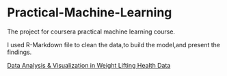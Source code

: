 Practical-Machine-Learning
==========================

The project for coursera practical machine learning course.

I used R-Markdown file to clean the data,to build the model,and present the findings.

<a href="https://rawgit.com/ryanyoung2014/practical-machine-learning/master/MachineLearningProject.html">Data Analysis & Visualization in Weight Lifting Health Data</a> 


